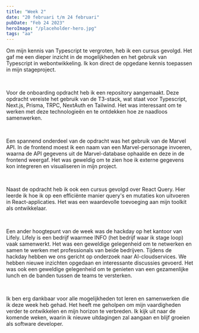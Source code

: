 ```yaml
---
title: "Week 2"
date: "20 februari t/m 24 februari"
pubDate: "Feb 24 2023"
heroImage: "/placeholder-hero.jpg"
tags: "aa"
---
```


Om mijn kennis van Typescript te vergroten, heb ik een cursus gevolgd. Het gaf me een dieper inzicht in de mogelijkheden en het gebruik van Typescript in webontwikkeling. Ik kon direct de opgedane kennis toepassen in mijn stageproject.

&nbsp;

Voor de onboarding opdracht heb ik een repository aangemaakt. Deze opdracht vereiste het gebruik van de T3-stack, wat staat voor Typescript, Next.js, Prisma, TRPC, NextAuth en Tailwind. Het was interessant om te werken met deze technologieën en te ontdekken hoe ze naadloos samenwerken.

&nbsp;

Een spannend onderdeel van de opdracht was het gebruik van de Marvel API. In de frontend moest ik een naam van een Marvel-personage invoeren, waarna de API gegevens uit de Marvel-database ophaalde en deze in de frontend weergaf. Het was geweldig om te zien hoe ik externe gegevens kon integreren en visualiseren in mijn project.

&nbsp;

Naast de opdracht heb ik ook een cursus gevolgd over React Query. Hier leerde ik hoe ik op een efficiënte manier query's en mutaties kon uitvoeren in React-applicaties. Het was een waardevolle toevoeging aan mijn toolkit als ontwikkelaar.

&nbsp;

Een ander hoogtepunt van de week was de hackday op het kantoor van Lifely. Lifely is een bedrijf waarmee INFO (het bedrijf waar ik stage loop) vaak samenwerkt. Het was een geweldige gelegenheid om te netwerken en samen te werken met professionals van beide bedrijven. Tijdens de hackday hebben we ons gericht op onderzoek naar AI-cloudservices. We hebben nieuwe inzichten opgedaan en interessante discussies gevoerd. Het was ook een geweldige gelegenheid om te genieten van een gezamenlijke lunch en de banden tussen de teams te versterken.

&nbsp;

Ik ben erg dankbaar voor alle mogelijkheden tot leren en samenwerken die ik deze week heb gehad. Het heeft me geholpen om mijn vaardigheden verder te ontwikkelen en mijn horizon te verbreden. Ik kijk uit naar de komende weken, waarin ik nieuwe uitdagingen zal aangaan en blijf groeien als software developer.
